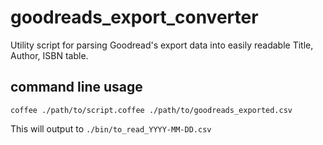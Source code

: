 # goodreads_export_converter
Utility script for parsing Goodread's export data into easily readable Title, Author, ISBN table.

## command line usage
`coffee ./path/to/script.coffee ./path/to/goodreads_exported.csv`

This will output to `./bin/to_read_YYYY-MM-DD.csv`
